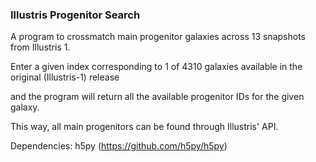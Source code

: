 ### Illustris Progenitor Search 


A program to crossmatch main progenitor galaxies across 13 snapshots from Illustris 1.

Enter a given index corresponding to 1 of 4310 galaxies available in the original (Illustris-1) release

and the program will return all the available progenitor IDs for the given galaxy.

This way, all main progenitors can be found through Illustris' API.

Dependencies: h5py (https://github.com/h5py/h5py)


